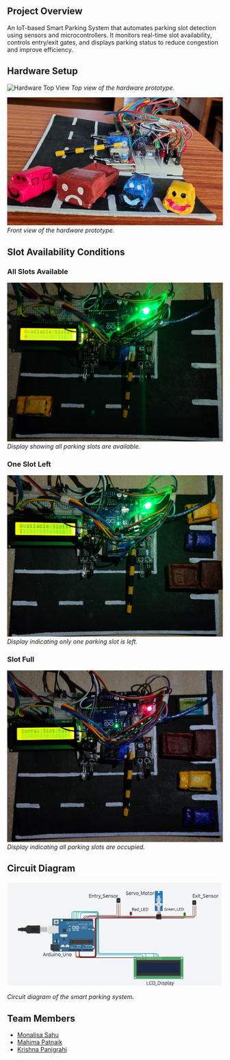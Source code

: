 ## Project Overview

An IoT-based Smart Parking System that automates parking slot detection using sensors and microcontrollers. It monitors real-time slot availability, controls entry/exit gates, and displays parking status to reduce congestion and improve efficiency.


## Hardware Setup

![Hardware Top View](images/hardware_top.jpg)
*Top view of the hardware prototype.*

![Hardware Front View](images/hardware_front.jpg)
*Front view of the hardware prototype.*

## Slot Availability Conditions

### All Slots Available

![All Slots Available](images/all_slots_available.jpg)
*Display showing all parking slots are available.*

### One Slot Left

![One Slot Left](images/slot_1_left.jpg)
*Display indicating only one parking slot is left.*

### Slot Full

![Slot Full](images/slot_full.jpg)
*Display indicating all parking slots are occupied.*

## Circuit Diagram

![Circuit Diagram](circuit_diagram.jpg)

*Circuit diagram of the smart parking system.*

## Team Members

- [Monalisa Sahu](https://github.com/MonalisaSahu24)
- [Mahima Patnaik](https://github.com/mahima-715)
- [Krishna Panigrahi](https://github.com/mamuni77k)
